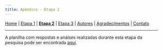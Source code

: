 ```yaml
---
title: Apêndice - Etapa 2
---
```


[Home](/master-degree-dissertation) | [Etapa 1](etapa-1) | [<b>Etapa 2</b>](etapa-2) | [Etapa 3](etapa-3) | [Autores](autores) | [Agradecimentos](agradecimentos) | [Contato](contato)
<hr/>

A planilha com respostas e análses realizadas durante esta etapa da pesquisa pode ser encontrada <a href="https://docs.google.com/spreadsheets/d/1bdRwn5ywFlTL1ehNRKWo-JUQQnQl1T0ilxM6xCki5nw/edit?usp=sharing" target="_blank">aqui</a>.